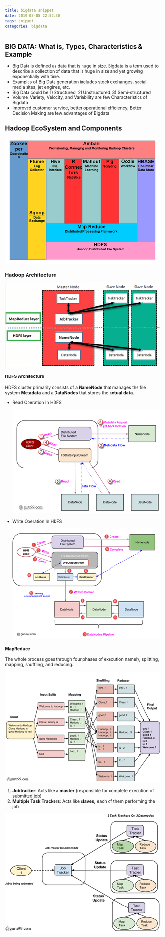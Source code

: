 ```yaml
---
title: bigdata snippet
date: 2019-05-05 22:52:30
tags: snippet
categories: bigdata
---
```


## BIG DATA: What is, Types, Characteristics & Example

- Big Data is defined as data that is huge in size. Bigdata is a term used to describe a collection of data that is huge in size and yet growing exponentially with time.
- Examples of Big Data generation includes stock exchanges, social media sites, jet engines, etc.
- Big Data could be 1) Structured, 2) Unstructured, 3) Semi-structured
- Volume, Variety, Velocity, and Variability are few Characteristics of Bigdata
- Improved customer service, better operational efficiency, Better Decision Making are few advantages of Bigdata

## Hadoop EcoSystem and Components

![](./img/061114_0803_LearnHadoop4.png)

### Hadoop Architecture

![](./img/hadoop-architecture.png)

#### HDFS Architecture

HDFS cluster primarily consists of a **NameNode** that manages the file system **Metadata** and a **DataNodes** that stores the **actual data**.

- Read Operation In HDFS

  ![](./img/061114_0923_LearnHDFSAB1.png)

- Write Operation In HDFS

  ![](./img/061114_0923_LearnHDFSAB2.png)

#### MapReduce

The whole process goes through four phases of execution namely, splitting, mapping, shuffling, and reducing.

![](./img/061114_0930_Introductio1.png)

1. **Jobtracker**: Acts like a **master** (responsible for complete execution of submitted job)
2. **Multiple Task Trackers**: Acts like **slaves,** each of them performing the job

![](./img/061114_0930_Introductio2.png)